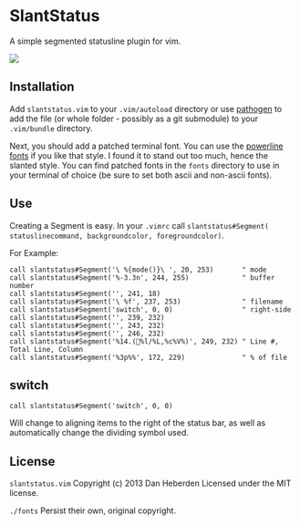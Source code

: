 # SlantStatus

A simple segmented statusline plugin for vim. 

![](http://danheberden.com/share/1ee70cb.png)

## Installation

Add `slantstatus.vim` to your `.vim/autoload` directory or use [pathogen](https://github.com/tpope/vim-pathogen)
to add the file (or whole folder - possibly as a git submodule) to your `.vim/bundle` directory.

Next, you should add a patched terminal font. You can use the [powerline fonts](https://github.com/Lokaltog/powerline-fonts)
if you like that style. I found it to stand out too much, hence the slanted style. You can find
patched fonts in the `fonts` directory to use in your terminal of choice (be sure to set both
ascii and non-ascii fonts).

## Use

Creating a Segment is easy. In your `.vimrc` call `slantstatus#Segment( statuslinecommand, backgroundcolor, foregroundcolor)`.

For Example:

```
call slantstatus#Segment('\ %{mode()}\ ', 20, 253)       " mode
call slantstatus#Segment('%-3.3n', 244, 255)             " buffer number
call slantstatus#Segment('', 241, 18)
call slantstatus#Segment('\ %f', 237, 253)               " filename
call slantstatus#Segment('switch', 0, 0)                 " right-side
call slantstatus#Segment('', 239, 232)
call slantstatus#Segment('', 243, 232)
call slantstatus#Segment('', 246, 232)
call slantstatus#Segment('%14.(%l/%L,%c%V%)', 249, 232) " Line #, Total Line, Column
call slantstatus#Segment('%3p%%', 172, 229)              " % of file
```

## switch

```
call slantstatus#Segment('switch', 0, 0)
```

Will change to aligning items to the right of the status bar, as well as 
automatically change the dividing symbol used.

## License

`slantstatus.vim` Copyright (c) 2013 Dan Heberden Licensed under the MIT license.

`./fonts` Persist their own, original copyright. 

